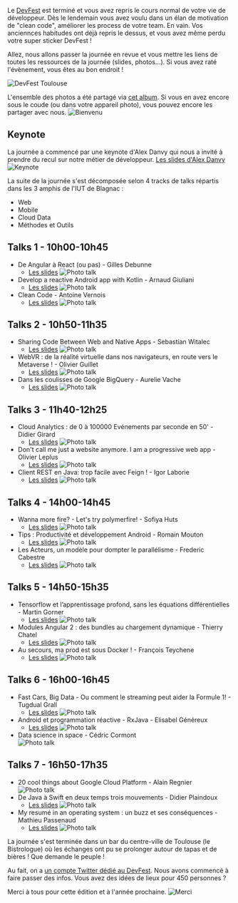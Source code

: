 Le [DevFest](https://devfesttoulouse.fr) est terminé et vous avez repris le cours normal de votre vie de développeur. Dès le lendemain vous avez voulu dans un élan de motivation de "clean code", améliorer les process de votre team. En vain. Vos anciennces habitudes ont déjà repris le dessus, et vous avez même perdu votre super sticker DevFest ! 

Allez, nous allons passer la journée en revue et vous mettre les liens de toutes les ressources de la journée (slides, photos...). Si vous avez raté l'évènement, vous êtes au bon endroit !

![DevFest Toulouse](/images/posts/2016-11/cover.png)

L'ensemble des photos a été partagé via [cet album](https://goo.gl/photos/m8aq5fLCNfP37o889). Si vous en avez encore sous le coude (ou dans votre appareil photo), vous pouvez encore les partager avec nous.
![Bienvenu](https://lh3.googleusercontent.com/OqUe239OzgkWSeTjuRacomCxOLf6zbYTUhTkjgPoMa01Uo8RIoKH1cg3Q3MJ1Athk6Axh5hGubI72W-Ptx37_pBFR6kzAuwUE4EZUu_yZ_oTvLzTHknXBJi2hyDRk795Pg2Uzf2UJmmE-Kvn9_C392yzug6rR3KUBeyu4fAeKS2rykrRLhFvSJkpAbD2ZSL5ZS_LDV3hqqYpHM9pV75xi8CUXEbgvBgM4YH-tLRAnFFTXkO_W0yCTgsYMOe4RDkdiLU9zHZuQxDtMZXGGbP9thO2p4kpLfNi1QQ5gsC8sCOgk2KCbX36GUCC_Vr9mrBQoRPEgmotIDuc-yRehCzPOHrPz2lCegP2Fi5fEQfqGLp9Td9r7KnfgoqnihCUk2B-1fvvviJunDfaJ2NjgUsYoYuWvD8YHCw9JVdBzsOJee_zRx6_S1Jxq5EFlYVVbyl14z5zS-0ISX_fBpdd8jyesXHqn5LUmbkjUqbEeKEfRC6tMjdgSVzrVsn-EeNfgRtMcEDY8XZqWY2qdvPjK9T2btHuScGJaYblZ7ht5tKWE6Mp8kT-sFVFReIpHuhbtfsXrshDpqq2HCZVANS9Xrvvh-DswyG7o_EUmb5ma6TXXMVyWYFHpg=w1268-h952-no)



## Keynote
La journée a commencé par une keynote d'Alex Danvy qui nous a invité à prendre du recul sur notre métier de développeur.
[Les slides d'Alex Danvy](https://t.co/qRgw46a8rG)
![Keynote](/images/posts/2016-11/keynote.jpg)


La suite de la journée s'est décomposée selon 4 tracks de talks répartis dans les 3 amphis de l'IUT de Blagnac :  
* Web
* Mobile
* Cloud Data
* Méthodes et Outils



## Talks 1 - 10h00-10h45
* De Angular à React (ou pas) - Gilles Debunne
	* [Les slides](https://www.dropbox.com/s/8163zleypav8qdx/ng2react.pdf?dl=0)
![Photo talk](/images/posts/2016-11/1.1.jpg)
* Develop a reactive Android app with Kotlin - Arnaud Giuliani
	* [Les slides](https://t.co/SthauQxC2d)
![Photo talk](/images/posts/2016-11/1.2.jpg)
* Clean Code - Antoine Vernois	
	* [Les slides](https://t.co/QpX9F4GWRX)
![Photo talk](/images/posts/2016-11/1.3.jpg)


## Talks 2 - 10h50-11h35
* Sharing Code Between Web and Native Apps - Sebastian Witalec
	* [Les slides](https://drive.google.com/file/d/0B4BcydrYoAJFZmV5WnpXVzZRak0/view)
![Photo talk](/images/posts/2016-11/2.1.jpg)
* WebVR : de la réalité virtuelle dans nos navigateurs, en route vers le Metaverse ! - Olivier Guillet
	* [Les slides](https://speakerdeck.com/olivierguillet/devfest-toulouse-2016-de-la-realite-virtuelle-dans-nos-navigateurs-en-route-vers-le-metaverse)
![Photo talk](/images/posts/2016-11/2.2.jpg)
* Dans les coulisses de Google BigQuery - Aurelie Vache
	* [Les slides](https://t.co/uKMWDD99Be)
![Photo talk](/images/posts/2016-11/2.3.jpg)


## Talks 3 - 11h40-12h25
* Cloud Analytics : de 0 à 100000 Evénements par seconde en 50' - Didier Girard
	* [Les slides](https://docs.google.com/presentation/d/1avSiNG-HKXGUgPKQ1jX2xn10vll-i0ovGPkzrJr6mVs/edit#slide=id.g117d333396_0_163)
![Photo talk](/images/posts/2016-11/3.1.jpg)
* Don't call me just a website anymore. I am a progressive web app - Olivier Leplus
	* [Les slides](https://t.co/OnHnw9zMLW)
![Photo talk](/images/posts/2016-11/3.2.jpg)
* Client REST en Java: trop facile avec Feign ! - Igor Laborie
	* [Les slides](https://github.com/ilaborie/devfest-toulouse-16-slides)
![Photo talk](/images/posts/2016-11/3.3.jpg)


## Talks 4 - 14h00-14h45
* Wanna more fire? - Let's try polymerfire! - Sofiya Huts	
	* [Les slides](https://drive.google.com/open?id=0BxVrjMGUgQYETWRYcXBBY2ZreTg)
![Photo talk](/images/posts/2016-11/4.1.jpg)
* Tips : Productivité et développement Android - Romain Mouton	
	* [Les slides](https://goo.gl/5zc4p4)
![Photo talk](/images/posts/2016-11/4.2.jpg)
* Les Acteurs, un modèle pour dompter le parallélisme - Frederic Cabestre	
	* [Les slides](https://fcabestre.github.io/DevFestToulouse2016)
![Photo talk](/images/posts/2016-11/4.3.jpg)


## Talks 5 - 14h50-15h35
* Tensorflow et l’apprentissage profond, sans les équations différentielles - Martin Gorner
	* [Les slides](https://t.co/yn0fdgXIYM)
![Photo talk](/images/posts/2016-11/5.1.jpg)
* Modules Angular 2 : des bundles au chargement dynamique - Thierry Chatel
	* [Les slides](https://t.co/VYlfwdduhA)
![Photo talk](/images/posts/2016-11/5.2.jpg)
* Au secours, ma prod est sous Docker ! - François Teychene
	* [Les slides](https://docs.google.com/presentation/d/12b3wR1ZRL1x5LV93hifm55FCTgp2Jvz0wqYNldbODKw/present#slide=id.g35f391192_00)
![Photo talk](/images/posts/2016-11/5.3.jpg)


## Talks 6 - 16h00-16h45
* Fast Cars, Big Data - Ou comment le streaming peut aider la Formule 1! - Tugdual Grall 
	* [Les slides](https://speakerdeck.com/tgrall/fast-cars-big-data-how-streaming-can-help-formula-1)
![Photo talk](/images/posts/2016-11/6.1.jpg)
* Android et programmation réactive - RxJava - Elisabel Généreux
	* [Les slides](http://www.slideshare.net/secret/1fSFrO7Po93Pg2)
![Photo talk](/images/posts/2016-11/6.2.jpg)
* Data science in space	- Cédric Cormont	
![Photo talk](/images/posts/2016-11/6.3.jpg)


## Talks 7 - 16h50-17h35
* 20 cool things about Google Cloud Platform - Alain Regnier	
![Photo talk](/images/posts/2016-11/7.1.jpg)
* De Java à Swift en deux temps trois mouvements - Didier Plaindoux
	* [Les slides](https://t.co/2N4eQ9Gw2V)
![Photo talk](/images/posts/2016-11/7.2.jpg)
* My resumé in an operating system : un buzz et ses conséquences - Mathieu Passenaud
	* [Les slides](http://www.mathieupassenaud.fr/content/images/files/presentations/dev-fest2016.pdf)
![Photo talk](/images/posts/2016-11/7.3.jpg)


La journée s'est terminée dans un bar du centre-ville de Toulouse (le Bistrologue) où les échanges ont pu se prolonger autour de tapas et de bières ! Que demande le peuple !


Au fait, on a [un compte Twitter dédié au DevFest](https://twitter.com/DevFestToulouse). Nous avons commencé à faire passer des infos. Vous avez des idées de lieux pour 450 personnes ? 

Merci à tous pour cette édition et à l'année prochaine. 
![Merci](/images/posts/2016-11/merci.jpg)



